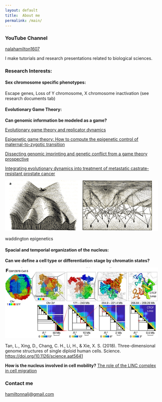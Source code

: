 ```yaml
---
layout: default
title:  About me
permalink: /main/
---
```


### YouTube Channel
[nalahamilton1607](https://www.youtube.com/channel/UCDNVgS1O-37Fzl20FiNgb2g)


I make tutorials and research presentations related to biological sciences.

### Research Interests:
#### Sex chromosome specific phenotypes: 
Escape genes, Loss of Y chromosome, X chromosome inactivation
(see research documents tab)

#### Evolutionary Game Theory: 
**Can genomic information be modeled as a game?**


[Evolutionary game theory and replicator dynamics](https://www.youtube.com/watch?v=Xp7BAIyQxKE)


[Epigenetic game theory: How to compute the epigenetic control of maternal-to-zygotic transition](https://www.sciencedirect.com/science/article/abs/pii/S157106451630135X)


[Dissecting genomic imprinting and genetic conflict from a game theory prospective](https://pubmed.ncbi.nlm.nih.gov/28159530/)


[Integrating evolutionary dynamics into treatment of metastatic castrate-resistant prostate cancer](https://www.nature.com/articles/s41467-017-01968-5)

<img src="/images/Waddington_epigenetics.png" alt="drawing" width="700"/>


waddington epigenetics


#### Spacial and temporial organization of the nucleus: 
**Can we define a cell type or differentiation stage by chromatin states?**


![Fig f in Tan et al. 2028](/images/Sunney.jpg)


Tan, L., Xing, D., Chang, C. H., Li, H., & Xie, X. S. (2018). Three-dimensional genome structures of single diploid human cells. Science. https://doi.org/10.1126/science.aat5641







**How is the nucleus involved in cell mobility?**
[The role of the LINC complex in cell migration](https://www.youtube.com/watch?v=cS5sKqZt71o&t=6s)


### Contact me
[hamiltonnalj@gmail.com](mailto:hamiltonnalj@gmail.com)
